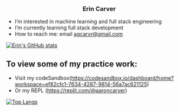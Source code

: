 <h3 align=center>Erin Carver</h3>

- I’m interested in machine learning and full stack engineering
- I’m currently learning full stack development
- How to reach me: email agcarvr@gmail.com

[![Erin's GitHub stats](https://github-readme-stats.vercel.app/api?username=agcarvr)](https://github.com/agcarvr/github-readme-stats)

## To view some of my practice work:
- Visit my codeSandbox(https://codesandbox.io/dashboard/home?workspace=ef82cfc1-7634-4287-9814-56a7ac621125)
- Or my REPL (https://replit.com/@aaroncarver)


[![Top Langs](https://github-readme-stats.vercel.app/api/top-langs/?username=agcarvr&layout=compact)](https://github.com/yourUserName/github-readme-stats)
<!---
agcarvr/agcarvr is a ✨ special ✨ repository because its `README.md` (this file) appears on your GitHub profile.
You can click the Preview link to take a look at your changes.
--->
